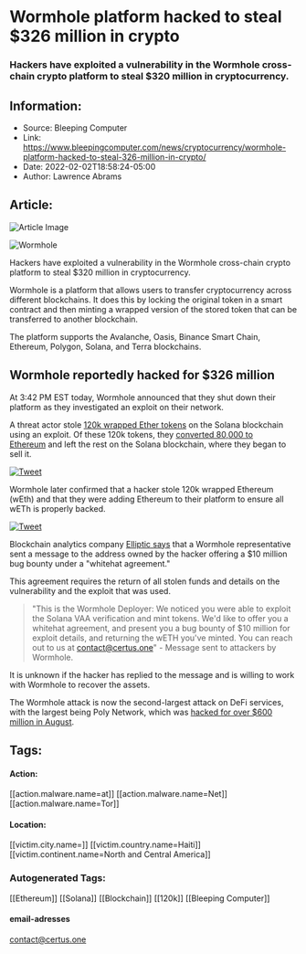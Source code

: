 # Wormhole platform hacked to steal $326 million in crypto
### Hackers have exploited a vulnerability in the Wormhole cross-chain crypto platform to steal $320 million in cryptocurrency.

## Information:
+ Source: Bleeping Computer
+ Link: https://www.bleepingcomputer.com/news/cryptocurrency/wormhole-platform-hacked-to-steal-326-million-in-crypto/
+ Date: 2022-02-02T18:58:24-05:00
+ Author: Lawrence Abrams


## Article:
![Article Image](https://www.bleepstatic.com/content/hl-images/2022/02/02/wormhole.jpg)

![Wormhole](https://www.bleepstatic.com/content/hl-images/2022/02/02/wormhole.jpg)


Hackers have exploited a vulnerability in the Wormhole cross-chain crypto platform to steal $320 million in cryptocurrency.


Wormhole is a platform that allows users to transfer cryptocurrency across different blockchains. It does this by locking the original token in a smart contract and then minting a wrapped version of the stored token that can be transferred to another blockchain.


The platform supports the Avalanche, Oasis, Binance Smart Chain, Ethereum, Polygon, Solana, and Terra blockchains.


Wormhole reportedly hacked for $326 million
-------------------------------------------


At 3:42 PM EST today, Wormhole announced that they shut down their platform as they investigated an exploit on their network.


A threat actor stole [120k wrapped Ether tokens](https://solscan.io/account/2SDN4vEJdCdW3pGyhx2km9gB3LeHzMGLrG2j4uVNZfrx#splTransfer) on the Solana blockchain using an exploit. Of these 120k tokens, they [converted 80,000 to Ethereum](http://etherscan.io/tx/0xacd309b02e4b533484d148de9ab0adf367ed4e70ed751d1ff036152dc3bc0479) and left the rest on the Solana blockchain, where they began to sell it.


[![Tweet](https://www.bleepstatic.com/images/news/cryptocurrency/attacks/w/wormhole/tweet1.jpg)](http://twitter.com/0xB07DAD/status/1488988496450646016?ref_src=twsrc%5Etfw)


Wormhole later confirmed that a hacker stole 120k wrapped Ethereum (wEth) and that they were adding Ethereum to their platform to ensure all wETh is properly backed.


[![Tweet](https://www.bleepstatic.com/images/news/cryptocurrency/attacks/w/wormhole/tweet2.jpg)](http://twitter.com/wormholecrypto/status/1489001949881978883?ref_src=twsrc%5Etfw)


Blockchain analytics company [Elliptic says](https://www.elliptic.co/blog/325-million-stolen-from-wormhole-defi-service) that a Wormhole representative sent a message to the address owned by the hacker offering a $10 million bug bounty under a "whitehat agreement."


This agreement requires the return of all stolen funds and details on the vulnerability and the exploit that was used.



> 
> "This is the Wormhole Deployer: We noticed you were able to exploit the Solana VAA verification and mint tokens. We'd like to offer you a whitehat agreement, and present you a bug bounty of $10 million for exploit details, and returning the wETH you've minted. You can reach out to us at contact@certus.one" - Message sent to attackers by Wormhole.
> 
> 
> 


It is unknown if the hacker has replied to the message and is willing to work with Wormhole to recover the assets.


The Wormhole attack is now the second-largest attack on DeFi services, with the largest being Poly Network, which was [hacked for over $600 million in August](https://www.bleepingcomputer.com/news/security/over-600-million-reportedly-stolen-in-cryptocurrency-hack/).





## Tags:

#### Action:
[[action.malware.name=at]] [[action.malware.name=Net]] [[action.malware.name=Tor]]

#### Location:
[[victim.city.name=]] [[victim.country.name=Haiti]] [[victim.continent.name=North and Central America]]

### Autogenerated Tags:
[[Ethereum]] [[Solana]] [[Blockchain]] [[120k]] [[Bleeping Computer]]
#### email-adresses
contact@certus.one

